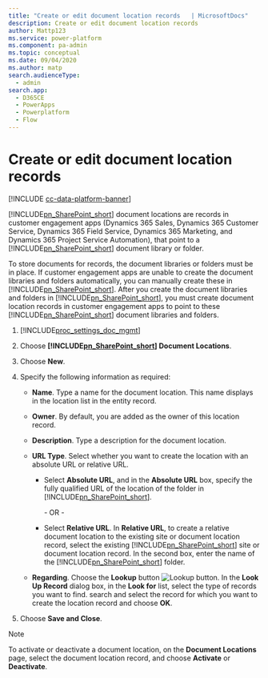 ```yaml
---
title: "Create or edit document location records   | MicrosoftDocs"
description: Create or edit document location records
author: Mattp123
ms.service: power-platform
ms.component: pa-admin
ms.topic: conceptual
ms.date: 09/04/2020
ms.author: matp
search.audienceType: 
  - admin
search.app:
  - D365CE
  - PowerApps
  - Powerplatform
  - Flow
---
```

# Create or edit document location records

[!INCLUDE [cc-data-platform-banner](../includes/cc-data-platform-banner.md)]

[!INCLUDE[pn_SharePoint_short](../includes/pn-sharepoint-short.md)] document locations are records in customer engagement apps (Dynamics 365 Sales, Dynamics 365 Customer Service, Dynamics 365 Field Service, Dynamics 365 Marketing, and Dynamics 365 Project Service Automation), that point to a [!INCLUDE[pn_SharePoint_short](../includes/pn-sharepoint-short.md)] document library or folder.  
  
 To store documents for records, the document libraries or folders must be in place. If customer engagement apps are unable to create the document libraries and folders automatically, you can manually create these in [!INCLUDE[pn_SharePoint_short](../includes/pn-sharepoint-short.md)]. After you create the document libraries and folders in [!INCLUDE[pn_SharePoint_short](../includes/pn-sharepoint-short.md)], you must create document location records in customer engagement apps to point to these [!INCLUDE[pn_SharePoint_short](../includes/pn-sharepoint-short.md)] document libraries and folders.  
  
1. [!INCLUDE[proc_settings_doc_mgmt](../includes/proc-settings-doc-mgmt.md)]  
  
2. Choose **[!INCLUDE[pn_SharePoint_short](../includes/pn-sharepoint-short.md)] Document Locations**.  
  
3. Choose **New**.  
  
4. Specify the following information as required:  
  
   - **Name**. Type a name for the document location. This name displays in the location list in the entity record.  
  
   - **Owner**. By default, you are added as the owner of this location record.  
  
   - **Description**. Type a description for the document location.  
  
   - **URL Type**. Select whether you want to create the location with an absolute URL or relative URL.  
  
     - Select **Absolute URL**, and in the **Absolute URL** box, specify the fully qualified URL of the location of the folder in [!INCLUDE[pn_SharePoint_short](../includes/pn-sharepoint-short.md)].  
  
        \-  OR -  
  
     - Select **Relative URL**. In **Relative URL**, to create a relative document location to the existing site or document location record, select the existing [!INCLUDE[pn_SharePoint_short](../includes/pn-sharepoint-short.md)] site or document location record. In the second box, enter the name of the [!INCLUDE[pn_SharePoint_short](../includes/pn-sharepoint-short.md)] folder.  
  
   - **Regarding**. Choose the **Lookup** button ![Lookup button](../admin/media/lookup-button-4.png "Lookup button"). In the **Look Up Record** dialog box, in the **Look for** list, select the type of records you want to find. search and select the record for which you want to create the location record and choose **OK**.  
  
5. Choose **Save and Close**.  
  
> [!NOTE]
>  To activate or deactivate a document location, on the **Document Locations** page, select the document location record, and choose **Activate** or **Deactivate**.  
  

